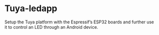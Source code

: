 # Tuya-ledapp
Setup the Tuya platform with the Espressif’s ESP32 boards and further use it to control an LED through an Android device.
